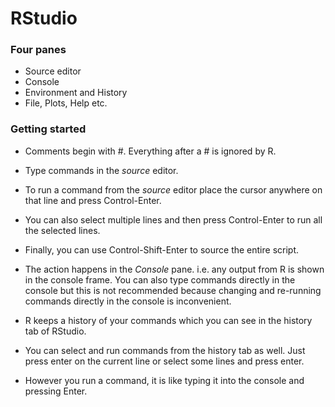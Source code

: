 # RStudio

### Four panes

* Source editor
* Console
* Environment and History
* File, Plots, Help etc.

### Getting started

* Comments begin with #. Everything after a # is ignored
  by R.

* Type commands in the _source_ editor.

* To run a command from the _source_ editor place the
  cursor anywhere on that line and press Control-Enter.

* You can also select multiple lines and then press
  Control-Enter to run all the selected lines.

* Finally, you can use Control-Shift-Enter to source the
  entire script.

* The action happens in the _Console_ pane. i.e. any
  output from R is shown in the console frame. You can
  also type commands directly in the console but this
  is not recommended because changing and re-running
  commands directly in the console is inconvenient.

* R keeps a history of your commands which you can see in
  the history tab of RStudio.

* You can select and run commands from the history tab as
  well. Just press enter on the current line or select some
  lines and press enter.

* However you run a command, it is like typing it into
  the console and pressing Enter.

